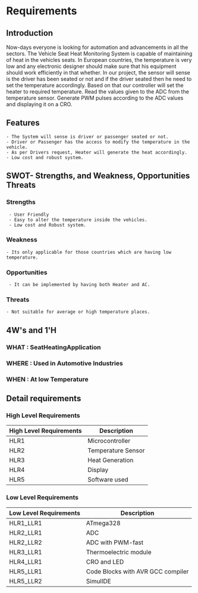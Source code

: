 # Requirements

## Introduction
Now-days everyone is looking for automation and advancements in all the sectors. The Vehicle Seat Heat Monitoring System is capable of maintaining of heat in the vehicles seats. In European countries, the temperature is very low and any electronic designer should make sure that his equipment should work efficiently in that whether. 
In our project, the sensor will sense is the driver has been seated or not and if the driver seated then he need to set the temperature accordingly. Based on that our controller will set the heater to required temperature. Read the values given to the ADC from the temperature sensor. Generate PWM pulses according to the ADC values and displaying it on a CRO.

## Features
    - The System will sense is driver or passenger seated or not.
    - Driver or Passenger has the access to modify the temperature in the vehicle.
    - As per Drivers request, Heater will generate the heat accordingly.
    - Low cost and robust system.

## SWOT- Strengths, and Weakness, Opportunities Threats
### Strengths
     - User Friendly
     - Easy to alter the temperature inside the vehicles.
     - Low cost and Robust system.

### Weakness
    - Its only applicable for those countries which are having low temperature.
### Opportunities
     - It can be implemented by having both Heater and AC.
### Threats
    - Not suitable for average or high temperature places.

## 4W's and 1'H
### **WHAT** : SeatHeatingApplication
### **WHERE** : Used in Automotive Industries
### **WHEN** : At low Temperature

## Detail requirements
### High Level Requirements
| High Level Requirements      | Description |
| ----------- | ----------- |
| HLR1      | Microcontroller   |
| HLR2   | Temperature Sensor|
| HLR3   | Heat Generation|
| HLR4   | Display|
| HLR5   | Software used|

### Low Level Requirements
| Low Level Requirements      | Description |
| ----------- | ----------- |
| HLR1_LLR1      | ATmega328     |
| HLR2_LLR1   |  ADC|
| HLR2_LLR2   | ADC with PWM-fast|
| HLR3_LLR1   | Thermoelectric module|
| HLR4_LLR1   |CRO and LED|
| HLR5_LLR1   | Code Blocks with AVR GCC compiler |
| HLR5_LLR2   | SimulIDE |